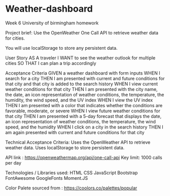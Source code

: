 # Weather-dashboard

Week 6 University of birmingham homework

Project brief: Use the OpenWeather One Call API to retrieve weather data for
cities.

You will use localStorage to store any persistent data.

User Story
AS A traveler I WANT to see the weather outlook for multiple cities SO THAT I can plan a trip accordingly

Acceptance Criteria
GIVEN a weather dashboard with form inputs WHEN
I search for a city THEN I am presented with current and future conditions for
that city and that city is added to the search history WHEN I view current
weather conditions for that city THEN I am presented with the city name, the
date, an icon representation of weather conditions, the temperature, the
humidity, the wind speed, and the UV index WHEN I view the UV index THEN I am
presented with a color that indicates whether the conditions are favorable,
moderate, or severe WHEN I view future weather conditions for that city THEN I
am presented with a 5-day forecast that displays the date, an icon
representation of weather conditions, the temperature, the wind speed, and the
humidity WHEN I click on a city in the search history THEN I am again presented
with current and future conditions for that city

Technical Acceptance Criteria:
Uses the OpenWeather API to retrieve weather data.
Uses localStorage to store persistent data.

API link : https://openweathermap.org/api/one-call-api
Key limit: 1000 calls per day


Technologies / Libraries used:
HTML
CSS
JavaScript
Bootstrap
FontAwesome
GoogleFonts
Moment.JS

Color Palete sourced from : https://coolors.co/palettes/popular
